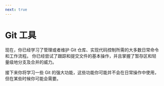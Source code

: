 ```yaml
---
next: true
---
```


# Git 工具
<p>现在，你已经学习了管理或者维护 Git 仓库、实现代码控制所需的大多数日常命令和工作流程。
你已经尝试了跟踪和提交文件的基本操作，并且掌握了暂存区和轻量级地分支及合并的威力。</p>
<p>接下来你将学习一些 Git 的强大功能，这些功能你可能并不会在日常操作中使用，但在某些时候你可能会需要。</p>